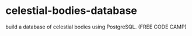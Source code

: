 # celestial-bodies-database
build a database of celestial bodies using PostgreSQL. (FREE CODE CAMP)
